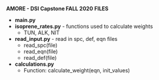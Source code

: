 **AMORE - DSI Capstone FALL 2020**
**FILES**
- **main.py**
- **isoprene_rates.py** - functions used to calculate weights
  - TUN, ALK, NIT
- **read_input.py**   - read in spc, def, eqn files
  - read_spc(file)
  - read_eqn(file)
  - read_def(file)
- **calculations.py** 
  - Function: calculate_weight(eqn, init_values)
